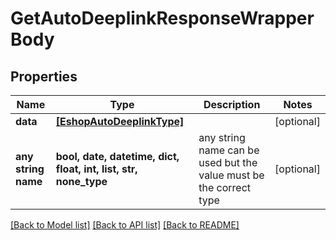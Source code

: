 # GetAutoDeeplinkResponseWrapperBody


## Properties
Name | Type | Description | Notes
------------ | ------------- | ------------- | -------------
**data** | [**[EshopAutoDeeplinkType]**](EshopAutoDeeplinkType.md) |  | [optional] 
**any string name** | **bool, date, datetime, dict, float, int, list, str, none_type** | any string name can be used but the value must be the correct type | [optional]

[[Back to Model list]](../README.md#documentation-for-models) [[Back to API list]](../README.md#documentation-for-api-endpoints) [[Back to README]](../README.md)


